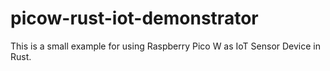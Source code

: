 # picow-rust-iot-demonstrator
This is a small example for using Raspberry Pico W as IoT Sensor Device in Rust.
